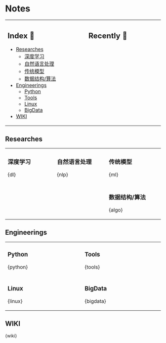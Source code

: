Notes
===

<table>
<tr>
<td valign="top" width="1000">

<!-- omit in toc -->
## Index 📑

<!-- TOC -->
- [Researches](#researches)
    - [深度学习](#深度学习)
    - [自然语言处理](#自然语言处理)
    - [传统模型](#传统模型)
    - [数据结构/算法](#数据结构算法)
- [Engineerings](#engineerings)
    - [Python](#python)
    - [Tools](#tools)
    - [Linux](#linux)
    - [BigData](#bigdata)
- [WIKI](#wiki)
<!-- TOC -->

</td>
<td valign="top" width="1000">

<!-- omit in toc -->
## Recently 📖
<!--START_SECTION:recent-->
<!--END_SECTION:recent-->

</td>
</tr>
</table>


<!--START_SECTION:notes-->

## Researches

<table>

<tr>
<td rowspan="3"  valign="top" width="1000">

### 深度学习
{dl}

</td>
<td rowspan="3"  valign="top" width="1000">

### 自然语言处理
{nlp}

</td>
<td valign="top" width="1000">

### 传统模型
{ml}

</td>
</tr>

<tr></tr>

<tr>
</td>
<td valign="top" width="1000">

### 数据结构/算法
{algo}

</td>
</tr>

</table>


## Engineerings
<table>
<tr>
<td valign="top" width="1000">

### Python
{python}

</td>
<td valign="top" width="1000">

### Tools
{tools}

</td>
</tr>

<tr></tr>  <!-- 空白行, 用于跳过表格的灰色行 -->

<tr>
<td valign="top" width="1000">

### Linux
{linux}

</td>
<td valign="top" width="1000">

### BigData
{bigdata}

</td>
</tr>
</table>


## WIKI
{wiki}

<!--END_SECTION:notes-->

